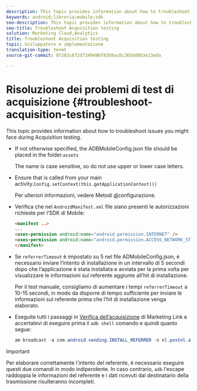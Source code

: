 ```yaml
---
description: This topic provides information about how to troubleshoot issues you might face during Acquisition testing.
keywords: android;libreria;mobile;sdk
seo-description: This topic provides information about how to troubleshoot issues you might face during Acquisition testing.
seo-title: Troubleshoot Acquisition testing
solution: Marketing Cloud,Analytics
title: Troubleshoot Acquisition testing
topic: Sviluppatore e implementazione
translation-type: tm+mt
source-git-commit: 97202c672d7349496f83b9ac0c365dd8b3e13eda

---
```



# Risoluzione dei problemi di test di acquisizione {#troubleshoot-acquisition-testing}

This topic provides information about how to troubleshoot issues you might face during Acquisition testing.

* If not otherwise specified, the ADBMobileConfig.json file should be placed in the  folder.`assets`

   The name is case sensitive, so do not use upper or lower case letters.

* Ensure that  is called from your main activity.`Config.setContext(this.getApplicationContext())`

   Per ulteriori informazioni, vedere Metodi [di](https://docs.adobe.com/content/help/en/mobile-services/android/configuration-android/methods.html)configurazione.

* Verifica che nel `AndroidManifest.xml` file siano presenti le autorizzazioni richieste per l’SDK di Mobile:

   ```html
   <manifest ..>
   ... 
   <uses-permission android:name="android.permission.INTERNET" />
   <uses-permission android:name="android.permission.ACCESS_NETWORK_STATE" />
   </manifest>
   ```

* Se `referrerTimeout` è impostato su 5 nel file ADMobileConfig.json, è necessario inviare l’intento di installazione in un intervallo di 5 secondi dopo che l’applicazione è stata installata e avviata per la prima volta per visualizzare le informazioni sul referente aggiunte all’hit di installazione.

   Per il test manuale, consigliamo di aumentare i tempi `referrerTimeout` a 10-15 secondi, in modo da disporre di tempo sufficiente per inviare le informazioni sul referente prima che l’hit di installazione venga elaborato.

* Eseguite tutti i passaggi in [Verifica dell’acquisizione](https://docs.adobe.com/content/help/en/mobile-services/android/acquisition-android/t-testing-marketing-link-acquisition.html) di Marketing Link e accertatevi di eseguire prima il `adb shell` comando e quindi quanto segue:

   ```java
   am broadcast -a com.android.vending.INSTALL_REFERRER -n nl.postnl.app/.tracking.AdobeAcquisitionLinkBroadcastReceiver --es "referrer" "utm_source=adb_acq_v3&utm_campaign=adb_acq_v3&utm_content=<the newly generated id at step #7>"
   ```

>[!IMPORTANT]
>
>Per elaborare correttamente l'intento del referente, è necessario eseguire questi due comandi in modo indipendente. In caso contrario, `adb` l'escape raddoppia le informazioni del referente e i dati ricevuti dal destinatario della trasmissione risulteranno incompleti.

